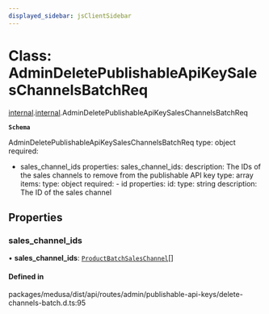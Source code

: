 ```yaml
---
displayed_sidebar: jsClientSidebar
---
```


# Class: AdminDeletePublishableApiKeySalesChannelsBatchReq

[internal](../modules/internal-8.md).[internal](../modules/internal-8.internal.md).AdminDeletePublishableApiKeySalesChannelsBatchReq

**`Schema`**

AdminDeletePublishableApiKeySalesChannelsBatchReq
type: object
required:
  - sales_channel_ids
properties:
  sales_channel_ids:
    description: The IDs of the sales channels to remove from the publishable API key
    type: array
    items:
      type: object
      required:
        - id
      properties:
        id:
          type: string
          description: The ID of the sales channel

## Properties

### sales\_channel\_ids

• **sales\_channel\_ids**: [`ProductBatchSalesChannel`](internal-8.ProductBatchSalesChannel.md)[]

#### Defined in

packages/medusa/dist/api/routes/admin/publishable-api-keys/delete-channels-batch.d.ts:95
